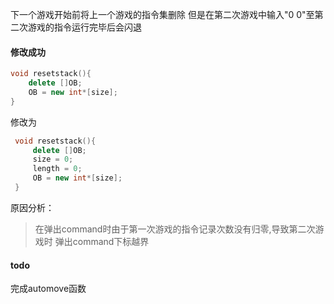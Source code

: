 下一个游戏开始前将上一个游戏的指令集删除
但是在第二次游戏中输入"0 0"至第二次游戏的指令运行完毕后会闪退

#### 修改成功
```c++
void resetstack(){
    delete []OB;
    OB = new int*[size];
}    

```
修改为
```c++
 void resetstack(){
     delete []OB;
     size = 0;
     length = 0;
     OB = new int*[size];
 }
```
原因分析：
> 在弹出command时由于第一次游戏的指令记录次数没有归零,导致第二次游戏时
弹出command下标越界

#### todo
完成automove函数
